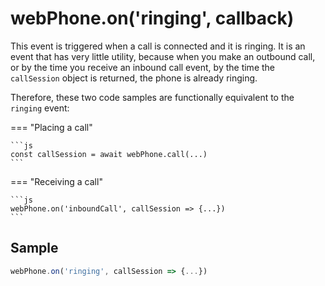 # webPhone.on('ringing', callback)

This event is triggered when a call is connected and it is ringing. It is an event that has very little utility, because when you make an outbound call, or by the time you receive an inbound call event, by the time the `callSession` object is returned, the phone is already ringing. 

Therefore, these two code samples are functionally equivalent to the `ringing` event:

=== "Placing a call"

    ```js
    const callSession = await webPhone.call(...)
    ```

=== "Receiving a call"

    ```js
    webPhone.on('inboundCall', callSession => {...})
    ```

## Sample

```js
webPhone.on('ringing', callSession => {...})
```
